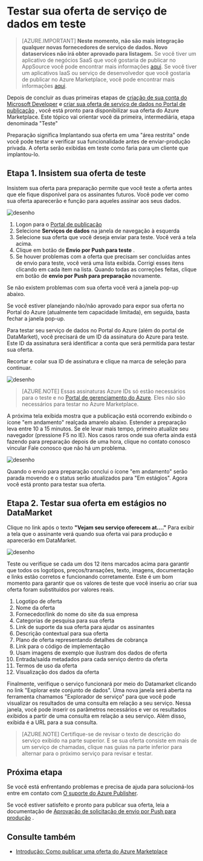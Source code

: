 <properties
   pageTitle="Teste sua oferta de serviço de dados para o Marketplace | Microsoft Azure"
   description="Compreenda como testar sua oferta de serviço de dados do Azure Marketplace."
   services="marketplace-publishing"
   documentationCenter=""
   authors="HannibalSII"
   manager="hascipio"
   editor=""/>

<tags
   ms.service="marketplace"
   ms.devlang="na"
   ms.topic="article"
   ms.tgt_pltfrm="na"
   ms.workload="na"
   ms.date="08/26/2016"
   ms.author="hascipio; avikova" />

# <a name="testing-your-data-service-offer-in-staging"></a>Testar sua oferta de serviço de dados em teste

>[AZURE.IMPORTANT] **Neste momento, não são mais integração qualquer novas fornecedores de serviço de dados. Novo dataservices não irá obter aprovado para listagem.** Se você tiver um aplicativo de negócios SaaS que você gostaria de publicar no AppSource você pode encontrar mais informações [aqui](https://appsource.microsoft.com/partners). Se você tiver um aplicativos IaaS ou serviço de desenvolvedor que você gostaria de publicar no Azure Marketplace, você pode encontrar mais informações [aqui](https://azure.microsoft.com/marketplace/programs/certified/).

Depois de concluir as duas primeiras etapas de [criação de sua conta do Microsoft Developer](marketplace-publishing-accounts-creation-registration.md) e [criar sua oferta de serviço de dados no Portal de publicação](marketplace-publishing-data-service-creation.md) , você está pronto para disponibilizar sua oferta do Azure Marketplace. Este tópico vai orientar você da primeira, intermediária, etapa denominada "Teste"

Preparação significa Implantando sua oferta em uma "área restrita" onde você pode testar e verificar sua funcionalidade antes de enviar-produção privada. A oferta serão exibidas em teste como faria para um cliente que implantou-lo.

## <a name="step-1-pushing-your-offer-to-staging"></a>Etapa 1. Insistem sua oferta de teste
Insistem sua oferta para preparação permite que você teste a oferta antes que ele fique disponível para os assinantes futuros.  Você pode ver como sua oferta aparecerão e função para aqueles assinar aos seus dados.  

  ![desenho](media/marketplace-publishing-data-service-test-in-staging/step-1.1.png)

1.  Logon para o [Portal de publicação](https://publish.windowsazure.com)
2.  Selecione **Serviços de dados** na janela de navegação à esquerda
3.  Selecione sua oferta que você deseja enviar para teste. Você verá a tela acima.
4.  Clique em botão de **Envio por Push para teste** .  
5.  Se houver problemas com a oferta que precisam ser concluídas antes de envio para teste, você verá uma lista exibida.  Corrigi esses itens clicando em cada item na lista. Quando todas as correções feitas, clique em botão de **envio por Push para preparação** novamente.

Se não existem problemas com sua oferta você verá a janela pop-up abaixo.  

Se você estiver planejando não/não aprovado para expor sua oferta no Portal do Azure (atualmente tem capacidade limitada), em seguida, basta fechar a janela pop-up.

Para testar seu serviço de dados no Portal do Azure (além do portal de DataMarket), você precisará de um ID da assinatura do Azure para teste.  Este ID da assinatura será identificar a conta que será permitida para testar sua oferta.  

Recortar e colar sua ID de assinatura e clique na marca de seleção para continuar.

  ![desenho](media/marketplace-publishing-data-service-test-in-staging/step-1.2.png)

> [AZURE.NOTE] Essas assinaturas Azure IDs só estão necessários para o teste e no [Portal de gerenciamento do Azure](https://manage.windowsazure.com). Eles não são necessários para testar no Azure Marketplace.

A próxima tela exibida mostra que a publicação está ocorrendo exibindo o ícone "em andamento" realçada amarelo abaixo. Estender a preparação leva entre 10 a 15 minutos.  Se ele levar mais tempo, primeiro atualize seu navegador (pressione F5 no IE).  Nos casos raros onde sua oferta ainda está fazendo para preparação depois de uma hora, clique no contato conosco vincular Fale conosco que não há um problema.

  ![desenho](media/marketplace-publishing-data-service-test-in-staging/step-1.3.png)

Quando o envio para preparação conclui o ícone "em andamento" serão parada movendo e o status serão atualizados para "Em estágios".  Agora você está pronto para testar sua oferta.  

## <a name="step-2-test-your-staged-offer-in-datamarket"></a>Etapa 2. Testar sua oferta em estágios no DataMarket

Clique no link após o texto **"Vejam seu serviço oferecem at...."** Para exibir a tela que o assinante verá quando sua oferta vai para produção e aparecerão em DataMarket.

  ![desenho](media/marketplace-publishing-data-service-test-in-staging/step-2.2.png)

Teste ou verifique se cada um dos 12 itens marcados acima para garantir que todos os logotipos, preços/transações, texto, imagens, documentação e links estão corretos e funcionando corretamente.  Este é um bom momento para garantir que os valores de teste que você inseriu ao criar sua oferta foram substituídos por valores reais.

1. Logotipo de oferta
2. Nome da oferta
3. Fornecedor/link do nome do site da sua empresa
4. Categorias de pesquisa para sua oferta
5. Link de suporte da sua oferta para ajudar os assinantes
6. Descrição contextual para sua oferta
7. Plano de oferta representando detalhes de cobrança
8. Link para o código de implementação
9. Usam imagens de exemplo que ilustram dos dados de oferta
10. Entrada/saída metadados para cada serviço dentro da oferta
11. Termos de uso da oferta
12. Visualização dos dados da oferta


Finalmente, verifique o serviço funcionará por meio do Datamarket clicando no link "Explorar este conjunto de dados".  Uma nova janela será aberta na ferramenta chamamos "Explorador de serviço" para que você pode visualizar os resultados de uma consulta em relação a seu serviço.  Nessa janela, você pode inserir os parâmetros necessários e ver os resultados exibidos a partir de uma consulta em relação a seu serviço.   Além disso, exibida é a URL para a sua consulta.  

> [AZURE.NOTE] Certifique-se de revisar o texto de descrição do serviço exibido na parte superior.  E se sua oferta consiste em mais de um serviço de chamadas, clique nas guias na parte inferior para alternar para o próximo serviço para revisar e testar.



## <a name="next-step"></a>Próxima etapa
Se você está enfrentando problemas e precisa de ajuda para solucioná-los entre em contato com [O suporte do Azure Publisher]( http://go.microsoft.com/fwlink/?LinkId=272975).

Se você estiver satisfeito e pronto para publicar sua oferta, leia a documentação de [Aprovação de solicitação de envio por Push para produção](marketplace-publishing-push-to-production.md) .

## <a name="see-also"></a>Consulte também
- [Introdução: Como publicar uma oferta do Azure Marketplace](marketplace-publishing-getting-started.md)
